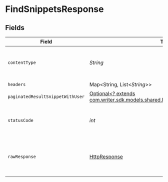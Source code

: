 # FindSnippetsResponse


## Fields

| Field                                                                                                                                    | Type                                                                                                                                     | Required                                                                                                                                 | Description                                                                                                                              |
| ---------------------------------------------------------------------------------------------------------------------------------------- | ---------------------------------------------------------------------------------------------------------------------------------------- | ---------------------------------------------------------------------------------------------------------------------------------------- | ---------------------------------------------------------------------------------------------------------------------------------------- |
| `contentType`                                                                                                                            | *String*                                                                                                                                 | :heavy_check_mark:                                                                                                                       | HTTP response content type for this operation                                                                                            |
| `headers`                                                                                                                                | Map<String, List<*String*>>                                                                                                              | :heavy_check_mark:                                                                                                                       | N/A                                                                                                                                      |
| `paginatedResultSnippetWithUser`                                                                                                         | [Optional<? extends com.writer.sdk.models.shared.PaginatedResultSnippetWithUser>](../../models/shared/PaginatedResultSnippetWithUser.md) | :heavy_minus_sign:                                                                                                                       | N/A                                                                                                                                      |
| `statusCode`                                                                                                                             | *int*                                                                                                                                    | :heavy_check_mark:                                                                                                                       | HTTP response status code for this operation                                                                                             |
| `rawResponse`                                                                                                                            | [HttpResponse<InputStream>](https://docs.oracle.com/en/java/javase/11/docs/api/java.net.http/java/net/http/HttpResponse.html)            | :heavy_check_mark:                                                                                                                       | Raw HTTP response; suitable for custom response parsing                                                                                  |